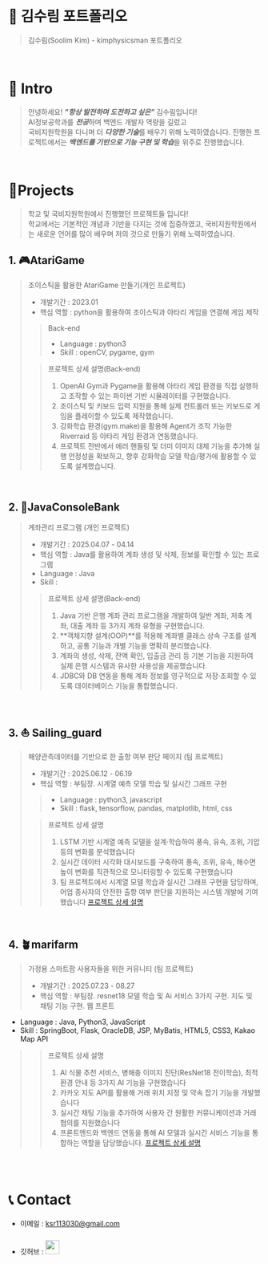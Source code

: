 # 📜 김수림 포트폴리오

> 김수림(Soolim Kim) - kimphysicsman 포트폴리오

<br />

# 👋 Intro

> 안녕하세요! ***"항상 발전하며 도전하고 싶은"*** 김수림입니다!  
> AI정보공학과를 ***전공***하며 백엔드 개발자 역량을 길렀고  
> 국비지원학원을 다니며 더 ***다양한 기술***를 배우기 위해 노력하였습니다.
> 진행한 프로젝트에서는 ***백엔드를 기반으로 기능 구현 및 학습***을 위주로 진행했습니다.

<br />

# 📝Projects
> 학교 및 국비지원학원에서 진행했던 프로젝트들 입니다!  
> 학교에서는 기본적인 개념과 기반을 다지는 것에 집중하였고, 
> 국비지원학원에서는 새로운 언어를 많이 배우며 저의 것으로 만들기 위해 노력하였습니다.

## 1. 🎮AtariGame 

> 조이스틱을 활용한 AtariGame 만들기(개인 프로젝트)
>
> - 개발기간 : 2023.01
> - 핵심 역할 : python을 활용하여 조이스틱과 아타리 게임을 연결해 게임 제작
>
>> Back-end
>> - Language : python3  
>> - Skill : openCV, pygame, gym
> 
>> 프로젝트 상세 설명(Back-end)
>> 1. OpenAI Gym과 Pygame을 활용해 아타리 게임 환경을 직접 실행하고 조작할 수 있는 파이썬 기반 시뮬레이터를 구현했습니다.
>> 2. 조이스틱 및 키보드 입력 지원을 통해 실제 컨트롤러 또는 키보드로 게임을 플레이할 수 있도록 제작했습니다.
>> 3. 강화학습 환경(gym.make)을 활용해 Agent가 조작 가능한 Riverraid 등 아타리 게임 환경과 연동했습니다.
>> 4. 프로젝트 전반에서 에러 핸들링 및 더미 이미지 대체 기능을 추가해 실행 안정성을 확보하고, 향후 강화학습 모델 학습/평가에 활용할 수 있도록 설계했습니다.
>

<br />

## 2. 🏦JavaConsoleBank

> 계좌관리 프로그램 (개인 프로젝트)
>
> - 개발기간 : 2025.04.07 - 04.14
> - 핵심 역할 : Java를 활용하여 계좌 생성 및 삭제, 정보를 확인할 수 있는 프로그램 
> - Language : Java
> - Skill : 
>
>> 프로젝트 상세 설명(Back-end)
>> 1. Java 기반 은행 계좌 관리 프로그램을 개발하여 일반 계좌, 저축 계좌, 대출 계좌 등 3가지 계좌 유형을 구현했습니다.
>> 2. **객체지향 설계(OOP)**를 적용해 계좌별 클래스 상속 구조를 설계하고, 공통 기능과 개별 기능을 명확히 분리했습니다.
>> 3. 계좌의 생성, 삭제, 잔액 확인, 입출금 관리 등 기본 기능을 지원하여 실제 은행 시스템과 유사한 사용성을 제공했습니다.
>> 4. JDBC와 DB 연동을 통해 계좌 정보를 영구적으로 저장·조회할 수 있도록 데이터베이스 기능을 통합했습니다.
>

<br />

## 3. ⛵ Sailing_guard

> 해양관측데이터를 기반으로 한 출항 여부 판단 페이지 (팀 프로젝트)
>
> - 개발기간 : 2025.06.12 - 06.19
> - 핵심 역할 : 부팀장. 시계열 예측 모델 학습 및 실시간 그래프 구현
>> - Language : python3, javascript
>> - Skill : flask, tensorflow, pandas, matplotlib, html, css 
>
>> 프로젝트 상세 설명
>> 1. LSTM 기반 시계열 예측 모델을 설계·학습하여 풍속, 유속, 조위, 기압 등의 변화를 분석했습니다
>> 2. 실시간 데이터 시각화 대시보드를 구축하여 풍속, 조위, 유속, 해수면 높이 변화를 직관적으로 모니터링할 수 있도록 구현했습니다
>> 3. 팀 프로젝트에서 시계열 모델 학습과 실시간 그래프 구현을 담당하며, 어업 종사자의 안전한 출항 여부 판단을 지원하는 시스템 개발에 기여했습니다
>> [프로젝트 상세 설명](https://drive.google.com/file/d/1QuWxg1ZF3oiTHVU9Cs058oUakZpUe_If/view?usp=sharing)
<br />

## 4. 🪴marifarm

> 가정용 스마트팜 사용자들을 위한 커뮤니티 (팀 프로젝트)
>
> - 개발기간 : 2025.07.23 - 08.27
> - 핵심 역할 : 부팀장. resnet18 모델 학습 및 Ai 서비스 3가지 구현. 지도 및 채팅 기능 구현. 웹 프론트 
- Language : Java, Python3, JavaScript
- Skill : SpringBoot, Flask, OracleDB, JSP, MyBatis, HTML5, CSS3, Kakao Map API
>
>> 프로젝트 상세 설명
>> 1. AI 식물 추천 서비스, 병해충 이미지 진단(ResNet18 전이학습), 최적 환경 안내 등 3가지 AI 기능을 구현했습니다
>> 2. 카카오 지도 API를 활용해 거래 위치 지정 및 약속 잡기 기능을 개발했습니다
>> 3. 실시간 채팅 기능을 추가하여 사용자 간 원활한 커뮤니케이션과 거래 협의를 지원했습니다
>> 4. 프론트엔드와 백엔드 연동을 통해 AI 모델과 실시간 서비스 기능을 통합하는 역할을 담당했습니다.
>> [프로젝트 상세 설명](https://drive.google.com/file/d/1QuWxg1ZF3oiTHVU9Cs058oUakZpUe_If/view?usp=sharing)

<br />
<br />

# 📞 Contact

- 이메일 : ksr113030@gmail.com
- 깃허브 : <a href="https://github.com/tnfla1130">
  <img src="https://user-images.githubusercontent.com/68724828/185908612-22f4d219-78a7-4de7-bb02-deecaa63bffa.png" height="28px" style="margin-top: 10px" />
  </a>

  </a>
